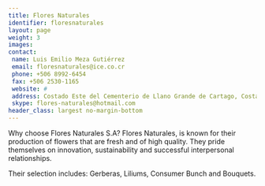 ```yaml
---
title: Flores Naturales
identifier: floresnaturales
layout: page
weight: 3
images:
contact:
 name: Luis Emilio Meza Gutiérrez
 email: floresnaturales@ice.co.cr
 phone: +506 8992-6454
 fax: +506 2530-1165
 website: #
 address: Costado Este del Cementerio de Llano Grande de Cartago, Costa Rica
 skype: flores-naturales@hotmail.com
header_class: largest no-margin-bottom
---
```

Why choose Flores Naturales S.A? Flores Naturales, is known for their production of flowers that are fresh and of high quality. They pride themselves on innovation, sustainability and successful interpersonal relationships.

Their selection includes: Gerberas, Liliums, Consumer Bunch and Bouquets.
